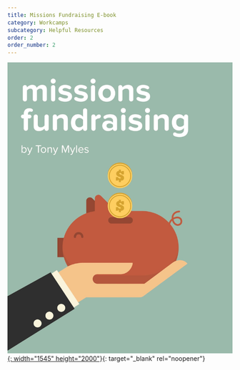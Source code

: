 ```yaml
---
title: Missions Fundraising E-book
category: Workcamps
subcategory: Helpful Resources
order: 2
order_number: 2
---
```


[![](/uploads/gmt-missions-fundraising-ebook-min.jpg){: width="1545" height="2000"}](https://groupcares-my.sharepoint.com/:b:/g/personal/admin_groupcares_org/ERl5u8-Xjo5PomJoYFAhDIoB9mdxKOPOy7cFHzMMvSUq1w){: target="_blank" rel="noopener"}
